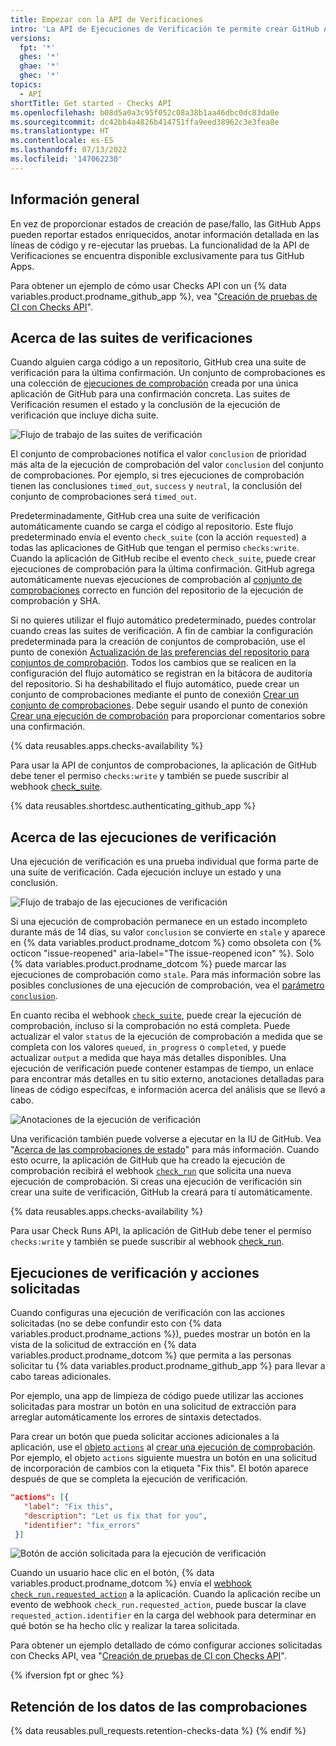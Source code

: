 ```yaml
---
title: Empezar con la API de Verificaciones
intro: 'La API de Ejecuciones de Verificación te permite crear GitHub Apps que ejecuten verificaciones poderosas contra los cámbios de código en un repositorio. Puedes crear apps que lleven a cabo integración contínua, limpieza de código, o servicios de escaneo de código y que proporcionen retroalimentación detallada en las confirmaciones.'
versions:
  fpt: '*'
  ghes: '*'
  ghae: '*'
  ghec: '*'
topics:
  - API
shortTitle: Get started - Checks API
ms.openlocfilehash: b08d5a0a3c95f052c08a38b1aa46dbc0dc83da0e
ms.sourcegitcommit: dc42bb4a4826b414751ffa9eed38962c3e3fea8e
ms.translationtype: HT
ms.contentlocale: es-ES
ms.lasthandoff: 07/13/2022
ms.locfileid: '147062230'
---
```

## <a name="overview"></a>Información general

En vez de proporcionar estados de creación de pase/fallo, las GitHub Apps pueden reportar estados enriquecidos, anotar información detallada en las líneas de código y re-ejecutar las pruebas. La funcionalidad de la API de Verificaciones se encuentra disponible exclusivamente para tus GitHub Apps.

Para obtener un ejemplo de cómo usar Checks API con un {% data variables.product.prodname_github_app %}, vea "[Creación de pruebas de CI con Checks API](/apps/quickstart-guides/creating-ci-tests-with-the-checks-api/)".

## <a name="about-check-suites"></a>Acerca de las suites de verificaciones

Cuando alguien carga código a un repositorio, GitHub crea una suite de verificación para la última confirmación. Un conjunto de comprobaciones es una colección de [ejecuciones de comprobación](/rest/reference/checks#check-runs) creada por una única aplicación de GitHub para una confirmación concreta. Las suites de Verificación resumen el estado y la conclusión de la ejecución de verificación que incluye dicha suite.

![Flujo de trabajo de las suites de verificación](/assets/images/check_suites.png)

El conjunto de comprobaciones notifica el valor `conclusion` de prioridad más alta de la ejecución de comprobación del valor `conclusion` del conjunto de comprobaciones. Por ejemplo, si tres ejecuciones de comprobación tienen las conclusiones `timed_out`, `success` y `neutral`, la conclusión del conjunto de comprobaciones será `timed_out`.

Predeterminadamente, GitHub crea una suite de verificación automáticamente cuando se carga el código al repositorio. Este flujo predeterminado envía el evento `check_suite` (con la acción `requested`) a todas las aplicaciones de GitHub que tengan el permiso `checks:write`. Cuando la aplicación de GitHub recibe el evento `check_suite`, puede crear ejecuciones de comprobación para la última confirmación. GitHub agrega automáticamente nuevas ejecuciones de comprobación al [conjunto de comprobaciones](/rest/reference/checks#check-suites) correcto en función del repositorio de la ejecución de comprobación y SHA.

Si no quieres utilizar el flujo automático predeterminado, puedes controlar cuando creas las suites de verificación. A fin de cambiar la configuración predeterminada para la creación de conjuntos de comprobación, use el punto de conexión [Actualización de las preferencias del repositorio para conjuntos de comprobación](/rest/reference/checks#update-repository-preferences-for-check-suites). Todos los cambios que se realicen en la configuración del flujo automático se registran en la bitácora de auditoría del repositorio. Si ha deshabilitado el flujo automático, puede crear un conjunto de comprobaciones mediante el punto de conexión [Crear un conjunto de comprobaciones](/rest/reference/checks#create-a-check-suite). Debe seguir usando el punto de conexión [Crear una ejecución de comprobación](/rest/reference/checks#create-a-check-run) para proporcionar comentarios sobre una confirmación.

{% data reusables.apps.checks-availability %}

Para usar la API de conjuntos de comprobaciones, la aplicación de GitHub debe tener el permiso `checks:write` y también se puede suscribir al webhook [check_suite](/webhooks/event-payloads/#check_suite).

{% data reusables.shortdesc.authenticating_github_app %}

## <a name="about-check-runs"></a>Acerca de las ejecuciones de verificación

Una ejecución de verificación es una prueba individual que forma parte de una suite de verificación. Cada ejecución incluye un estado y una conclusión.

![Flujo de trabajo de las ejecuciones de verificación](/assets/images/check_runs.png)

Si una ejecución de comprobación permanece en un estado incompleto durante más de 14 días, su valor `conclusion` se convierte en `stale` y aparece en {% data variables.product.prodname_dotcom %} como obsoleta con {% octicon "issue-reopened" aria-label="The issue-reopened icon" %}. Solo {% data variables.product.prodname_dotcom %} puede marcar las ejecuciones de comprobación como `stale`. Para más información sobre las posibles conclusiones de una ejecución de comprobación, vea el [parámetro `conclusion`](/rest/reference/checks#create-a-check-run--parameters).

En cuanto reciba el webhook [`check_suite`](/webhooks/event-payloads/#check_suite), puede crear la ejecución de comprobación, incluso si la comprobación no está completa. Puede actualizar el valor `status` de la ejecución de comprobación a medida que se completa con los valores `queued`, `in_progress` o `completed`, y puede actualizar `output` a medida que haya más detalles disponibles. Una ejecución de verificación puede contener estampas de tiempo, un enlace para encontrar más detalles en tu sitio externo, anotaciones detalladas para líneas de código específcas, e información acerca del análisis que se llevó a cabo.

![Anotaciones de la ejecución de verificación](/assets/images/check_run_annotations.png)

Una verificación también puede volverse a ejecutar en la IU de GitHub. Vea "[Acerca de las comprobaciones de estado](/articles/about-status-checks#checks)" para más información. Cuando esto ocurre, la aplicación de GitHub que ha creado la ejecución de comprobación recibirá el webhook [`check_run`](/webhooks/event-payloads/#check_run) que solicita una nueva ejecución de comprobación. Si creas una ejecución de verificación sin crear una suite de verificación, GitHub la creará para tí automáticamente.

{% data reusables.apps.checks-availability %}

Para usar Check Runs API, la aplicación de GitHub debe tener el permiso `checks:write` y también se puede suscribir al webhook [check_run](/webhooks/event-payloads#check_run).

## <a name="check-runs-and-requested-actions"></a>Ejecuciones de verificación y acciones solicitadas

Cuando configuras una ejecución de verificación con las acciones solicitadas (no se debe confundir esto con {% data variables.product.prodname_actions %}), puedes mostrar un botón en la vista de la solicitud de extracción en {% data variables.product.prodname_dotcom %} que permita a las personas solicitar tu {% data variables.product.prodname_github_app %} para llevar a cabo tareas adicionales.

Por ejemplo, una app de limpieza de código puede utilizar las acciones solicitadas para mostrar un botón en una solicitud de extracción para arreglar automáticamente los errores de sintaxis detectados.

Para crear un botón que pueda solicitar acciones adicionales a la aplicación, use el [objeto `actions`](/rest/reference/checks#create-a-check-run--parameters) al [crear una ejecución de comprobación](/rest/reference/checks/#create-a-check-run). Por ejemplo, el objeto `actions` siguiente muestra un botón en una solicitud de incorporación de cambios con la etiqueta "Fix this". El botón aparece después de que se completa la ejecución de verificación.

   ```json
  "actions": [{
      "label": "Fix this",
      "description": "Let us fix that for you",
      "identifier": "fix_errors"
    }]
  ```

  ![Botón de acción solicitada para la ejecución de verificación](/assets/images/github-apps/github_apps_checks_fix_this_button.png)

Cuando un usuario hace clic en el botón, {% data variables.product.prodname_dotcom %} envía el [webhook `check_run.requested_action`](/webhooks/event-payloads/#check_run) a la aplicación. Cuando la aplicación recibe un evento de webhook `check_run.requested_action`, puede buscar la clave `requested_action.identifier` en la carga del webhook para determinar en qué botón se ha hecho clic y realizar la tarea solicitada.

Para obtener un ejemplo detallado de cómo configurar acciones solicitadas con Checks API, vea "[Creación de pruebas de CI con Checks API](/apps/quickstart-guides/creating-ci-tests-with-the-checks-api/#part-2-creating-the-octo-rubocop-ci-test)".

{% ifversion fpt or ghec %}
## <a name="retention-of-checks-data"></a>Retención de los datos de las comprobaciones

{% data reusables.pull_requests.retention-checks-data %} {% endif %}
